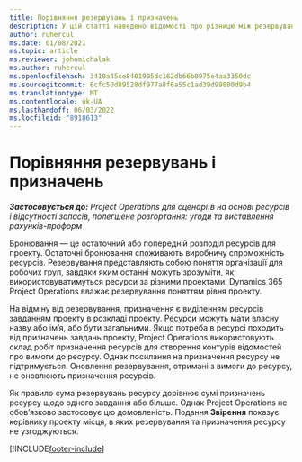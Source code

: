 ```yaml
---
title: Порівняння резервувань і призначень
description: У цій статті наведено відомості про різницю між резервуваннями ресурсів і призначеннями ресурсів.
author: ruhercul
ms.date: 01/08/2021
ms.topic: article
ms.reviewer: johnmichalak
ms.author: ruhercul
ms.openlocfilehash: 3410a45ce8401905dc162db66b0975e4aa3350dc
ms.sourcegitcommit: 6cfc50d89528df977a8f6a55c1ad39d99800d9b4
ms.translationtype: MT
ms.contentlocale: uk-UA
ms.lasthandoff: 06/03/2022
ms.locfileid: "8918613"
---
```

# <a name="bookings-vs-assignments"></a>Порівняння резервувань і призначень

_**Застосовується до:** Project Operations для сценаріїв на основі ресурсів і відсутності запасів, полегшене розгортання: угоди та виставлення рахунків-проформ_

Бронювання — це остаточний або попередній розподіл ресурсів для проекту. Остаточні бронювання споживають виробничу спроможність ресурсів. Резервування представляють собою поняття організації для робочих груп, завдяки яким останні можуть зрозуміти, як використовуватимуться ресурси за різними проектами. Dynamics 365 Project Operations вважає резервування поняттям рівня проекту. 

На відміну від резервування, призначення є виділенням ресурсів завданням проекту в розкладі проекту. Ресурси можуть мати власну назву або ім’я, або бути загальними.  Якщо потреба в ресурсі походить від призначень завдань проекту, Project Operations використовують склад робіт призначення ресурсів для створення контурів відомостей про вимоги до ресурсу. Однак посилання на призначення ресурсу не підтримується. Оновлення резервування, отримані з вимоги до ресурсу, не оновлюють призначення ресурсів.

Як правило сума резервувань ресурсу дорівнює сумі призначень ресурсу щодо одного завдання або більше. Однак Project Operations не обов’язково застосовує цю домовленість. Подання **Звірення** показує керівнику проекту місця, в яких резервування та призначення ресурсу не узгоджуються.




[!INCLUDE[footer-include](../includes/footer-banner.md)]
